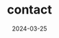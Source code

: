 ---
# Leave the homepage title empty to use the site title
title: contact
date: 2024-03-25
type: landing

sections:

  - block: features
    content:
      title: <span style="font-size:75%">Hyemin-Youn(윤혜민) 소개 </span>
      text: <br><span style="font-size:125%">안녕하세요. 이 웹페이지에는 제가 대학생활을 하면서 한 동아리 활동과 프로젝트, 대외활동 등에 대한 내용이 기록되어 있습니다. 추후에는 개인프로젝트 등 컴퓨터공학 관련 포트폴리오로 활용할 계획입니다. </span>
---